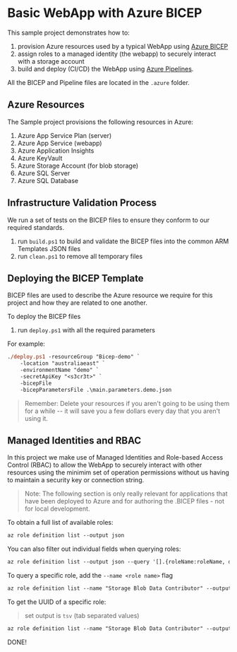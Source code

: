 # Basic WebApp with Azure BICEP

This sample project demonstrates how to:

1. provision Azure resources used by a typical WebApp using [Azure BICEP](https://github.com/Azure/bicep)
2. assign roles to a managed identity (the webapp) to securely interact with a storage account
3. build and deploy (CI/CD) the WebApp using [Azure Pipelines](https://docs.microsoft.com/en-us/azure/devops/pipelines/?view=azure-devops).

All the BICEP and Pipeline files are located in the `.azure` folder.

## Azure Resources

The Sample project provisions the following resources in Azure:

1. Azure App Service Plan (server)
2. Azure App Service (webapp)
3. Azure Application Insights
4. Azure KeyVault
5. Azure Storage Account (for blob storage)
6. Azure SQL Server
7. Azure SQL Database

## Infrastructure Validation Process

We run a set of tests on the BICEP files to ensure they conform to our required standards.

1. run `build.ps1` to build and validate the BICEP files into the common ARM Templates JSON files
2. run `clean.ps1` to remove all temporary files

## Deploying the BICEP Template

BICEP files are used to describe the Azure resource we require for this project and how they are related to one another.

To deploy the BICEP files

1. run `deploy.ps1` with all the required parameters

For example:

```ps
./deploy.ps1 -resourceGroup "Bicep-demo" `
    -location "australiaeast" `
    -environmentName "demo" `
    -secretApiKey "<s3cr3t>" `
    -bicepFile
    -bicepParametersFile .\main.parameters.demo.json
```

> Remember: Delete your resources if you aren't going to be using them for a while -- it will save you a few dollars every day that you aren't using it.

## Managed Identities and RBAC

In this project we make use of Managed Identities and Role-based Access Control (RBAC) to allow the WebApp to securely interact with other resources using the minimim set of operation permissions without us having to maintain a security key or connection string.

> Note: The following section is only really relevant for applications that have been deployed to Azure and for authoring the .BICEP files - not for local development.

To obtain a full list of available roles:

```ps
az role definition list --output json
```

You can also filter out individual fields when querying roles:

```ps
az role definition list --output json --query '[].{roleName:roleName, description:description, name:name}'
```

To query a specific role, add the `--name <role name>` flag

```ps
az role definition list --name "Storage Blob Data Contributor" --output json --query '[].{roleName:roleName, description:description, name:name}'
```

To get the UUID of a specific role:
> set output is `tsv` (tab separated values)

```ps
az role definition list --name "Storage Blob Data Contributor" --output tsv --query '[].{name:name}'
```

DONE!
